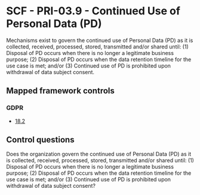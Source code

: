 # SCF - PRI-03.9 - Continued Use of Personal Data (PD)
Mechanisms exist to govern the continued use of Personal Data (PD) as it is collected, received, processed, stored, transmitted and/or shared until:
(1) Disposal of PD occurs when there is no longer a legitimate business purpose;
(2) Disposal of PD occurs when the data retention timeline for the use case is met; and/or
(3) Continued use of PD is prohibited upon withdrawal of data subject consent.
## Mapped framework controls
### GDPR
- [18.2](../gdpr/18.md#182)
  
## Control questions
Does the organization govern the continued use of Personal Data (PD) as it is collected, received, processed, stored, transmitted and/or shared until:
 (1) Disposal of PD occurs when there is no longer a legitimate business purpose;
 (2) Disposal of PD occurs when the data retention timeline for the use case is met; and/or
 (3) Continued use of PD is prohibited upon withdrawal of data subject consent?
  